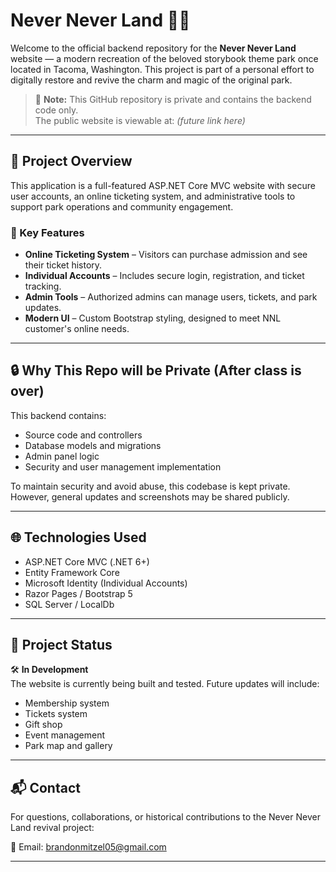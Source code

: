# Never Never Land 🌲🏰

Welcome to the official backend repository for the **Never Never Land** website — a modern recreation of the beloved storybook theme park once located in Tacoma, Washington. This project is part of a personal effort to digitally restore and revive the charm and magic of the original park.

> 📢 **Note:** This GitHub repository is private and contains the backend code only.  
> The public website is viewable at: *(future link here)*

---

## 🌟 Project Overview

This application is a full-featured ASP.NET Core MVC website with secure user accounts, an online ticketing system, and administrative tools to support park operations and community engagement.

### 🧩 Key Features

- **Online Ticketing System** – Visitors can purchase admission and see their ticket history.
- **Individual Accounts** – Includes secure login, registration, and ticket tracking.
- **Admin Tools** – Authorized admins can manage users, tickets, and park updates.
- **Modern UI** – Custom Bootstrap styling, designed to meet NNL customer's online needs.

---

## 🔒 Why This Repo will be Private (After class is over)

This backend contains:

- Source code and controllers
- Database models and migrations
- Admin panel logic
- Security and user management implementation

To maintain security and avoid abuse, this codebase is kept private. However, general updates and screenshots may be shared publicly.

---

## 🌐 Technologies Used

- ASP.NET Core MVC (.NET 6+)
- Entity Framework Core
- Microsoft Identity (Individual Accounts)
- Razor Pages / Bootstrap 5
- SQL Server / LocalDb

---

## 📆 Project Status

🛠️ **In Development**  
The website is currently being built and tested. Future updates will include:

- Membership system
- Tickets system
- Gift shop
- Event management
- Park map and gallery

---

## 📬 Contact

For questions, collaborations, or historical contributions to the Never Never Land revival project:

📧 Email: [brandonmitzel05@gmail.com](mailto:brandonmitzel05@gmail.com)

---
